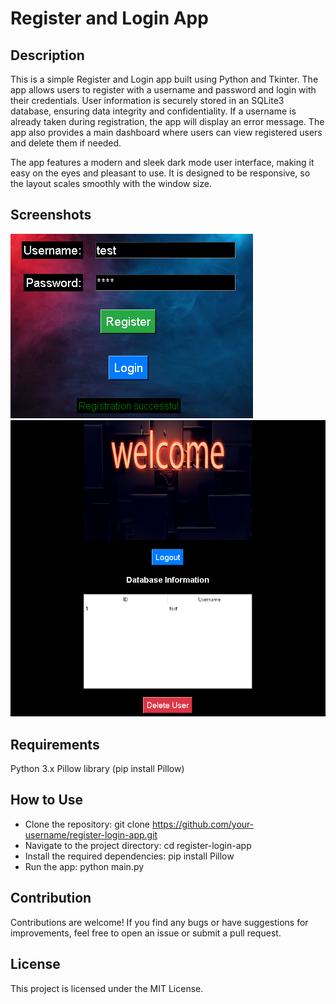 # Register and Login App

## Description
This is a simple Register and Login app built using Python and Tkinter. The app allows users to register with a username and password and login with their credentials. User information is securely stored in an SQLite3 database, ensuring data integrity and confidentiality. If a username is already taken during registration, the app will display an error message. The app also provides a main dashboard where users can view registered users and delete them if needed.

The app features a modern and sleek dark mode user interface, making it easy on the eyes and pleasant to use. It is designed to be responsive, so the layout scales smoothly with the window size.

## Screenshots

![](screenshot1.bmp)
![](screenshot2.bmp)

## Requirements
Python 3.x
Pillow library (pip install Pillow) 

## How to Use
* Clone the repository: git clone https://github.com/your-username/register-login-app.git
* Navigate to the project directory: cd register-login-app
* Install the required dependencies: pip install Pillow
* Run the app: python main.py

## Contribution
Contributions are welcome! If you find any bugs or have suggestions for improvements, feel free to open an issue or submit a pull request.

## License
This project is licensed under the MIT License.
